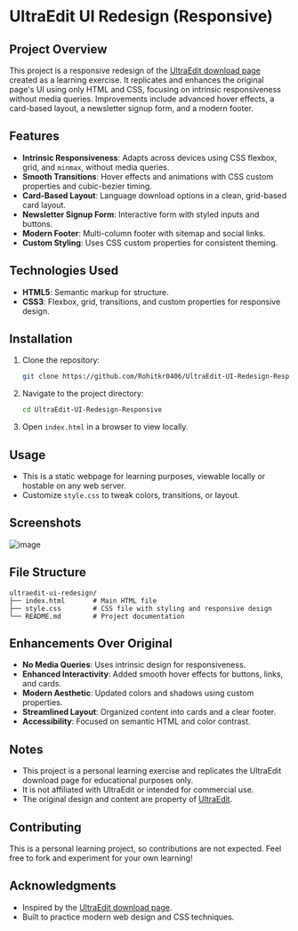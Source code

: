 # UltraEdit UI Redesign (Responsive)

## Project Overview
This project is a responsive redesign of the [UltraEdit download page](https://www.ultraedit.com/downloads/ultraedit-download-thank-you/) created as a learning exercise. It replicates and enhances the original page's UI using only HTML and CSS, focusing on intrinsic responsiveness without media queries. Improvements include advanced hover effects, a card-based layout, a newsletter signup form, and a modern footer.

## Features
- **Intrinsic Responsiveness**: Adapts across devices using CSS flexbox, grid, and `minmax`, without media queries.
- **Smooth Transitions**: Hover effects and animations with CSS custom properties and cubic-bezier timing.
- **Card-Based Layout**: Language download options in a clean, grid-based card layout.
- **Newsletter Signup Form**: Interactive form with styled inputs and buttons.
- **Modern Footer**: Multi-column footer with sitemap and social links.
- **Custom Styling**: Uses CSS custom properties for consistent theming.

## Technologies Used
- **HTML5**: Semantic markup for structure.
- **CSS3**: Flexbox, grid, transitions, and custom properties for responsive design.

## Installation
1. Clone the repository:
   ```bash
   git clone https://github.com/Rohitkr0406/UltraEdit-UI-Redesign-Responsive.git
   ```
2. Navigate to the project directory:
   ```bash
   cd UltraEdit-UI-Redesign-Responsive
   ```
3. Open `index.html` in a browser to view locally.

## Usage
- This is a static webpage for learning purposes, viewable locally or hostable on any web server.
- Customize `style.css` to tweak colors, transitions, or layout.

## Screenshots
![image](https://github.com/user-attachments/assets/596ab161-abf7-4a6d-b59a-cc6b8aa44c08)

## File Structure
```
ultraedit-ui-redesign/
├── index.html       # Main HTML file
├── style.css        # CSS file with styling and responsive design
└── README.md        # Project documentation
```

## Enhancements Over Original
- **No Media Queries**: Uses intrinsic design for responsiveness.
- **Enhanced Interactivity**: Added smooth hover effects for buttons, links, and cards.
- **Modern Aesthetic**: Updated colors and shadows using custom properties.
- **Streamlined Layout**: Organized content into cards and a clear footer.
- **Accessibility**: Focused on semantic HTML and color contrast.

## Notes
- This project is a personal learning exercise and replicates the UltraEdit download page for educational purposes only.
- It is not affiliated with UltraEdit or intended for commercial use.
- The original design and content are property of [UltraEdit](https://www.ultraedit.com/).

## Contributing
This is a personal learning project, so contributions are not expected. Feel free to fork and experiment for your own learning!

## Acknowledgments
- Inspired by the [UltraEdit download page](https://www.ultraedit.com/downloads/ultraedit-download-thank-you/).
- Built to practice modern web design and CSS techniques.
